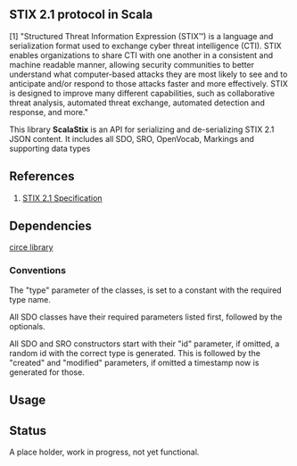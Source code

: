 ## STIX 2.1 protocol in Scala

[1] "Structured Threat Information Expression (STIX™) is a language and serialization format used to exchange cyber threat intelligence (CTI). STIX enables organizations to share CTI with one another in a consistent and machine readable manner, allowing security communities to better understand what computer-based attacks they are most likely to see and to anticipate and/or respond to those attacks faster and more effectively. STIX is designed to improve many different capabilities, such as collaborative threat analysis, automated threat exchange, automated detection and response, and more."

This library **ScalaStix** is an API for serializing and de-serializing STIX 2.1 JSON content.
It includes all SDO, SRO, OpenVocab, Markings and supporting data types

## References
 
1) [STIX 2.1 Specification](https://docs.google.com/document/d/1yvqWaPPnPW-2NiVCLqzRszcx91ffMowfT5MmE9Nsy_w/edit)
   

## Dependencies

 [circe library](https://github.com/circe/circe)
 
 
 
### Conventions

The "type" parameter of the classes, is set to a constant with the required type name.

All SDO classes have their required parameters listed first, followed by the optionals. 

All SDO and SRO constructors start with their "id" parameter, if omitted, a random id with the correct type is generated.
 This is followed by the "created" and "modified" parameters, if omitted a timestamp now is generated for those.
 
 
## Usage

 
## Status

A place holder, work in progress, not yet functional.
